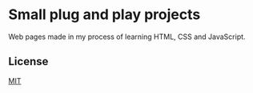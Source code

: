# Small plug and play projects

Web pages made in my process of learning HTML, CSS and JavaScript.

## License
[MIT](https://choosealicense.com/licenses/mit/)
